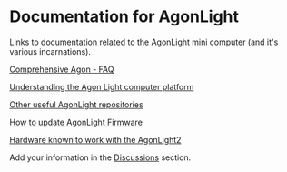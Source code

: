 # Documentation for AgonLight

Links to documentation related to the AgonLight mini computer (and it's various incarnations).


[Comprehensive Agon - FAQ](https://github.com/AgonConsole8/agon-docs/blob/main/FAQ.md)

[Understanding the Agon Light computer platform](https://agonconsole8.github.io/agon-docs/Theory-of-operation/)

[Other useful AgonLight repositories](https://github.com/mbernardi1961/AgonDoc/blob/main/useful_links.md)

[How to update AgonLight Firmware](https://github.com/mbernardi1961/AgonDoc/blob/main/update_firmware.md)

[Hardware known to work with the AgonLight2](https://github.com/mbernardi1961/AgonDoc/blob/main/hardware.md)

Add your information in the [Discussions](https://github.com/mbernardi1961/AgonDoc/discussions) section.
